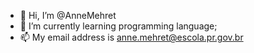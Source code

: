 - 👋 Hi, I’m @AnneMehret
- 🌱 I’m currently learning programming language;
- 📫 My email address is anne.mehret@escola.pr.gov.br  

<!---
AnneMehret/AnneMehret is a ✨ special ✨ repository because its `README.md` (this file) appears on your GitHub profile.
You can click the Preview link to take a look at your changes.
--->
